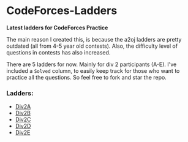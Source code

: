 # CodeForces-Ladders
**Latest ladders for CodeForces Practice**


The main reason I created this, is because the a2oj ladders are pretty outdated (all from 4-5 year old contests). 
Also, the difficulty level of questions in contests has also increased.


There are 5 ladders for now. Mainly for div 2 participants (A-E).
I've included a `Solved` column, to easily keep track for those who want to practice all the questions. So feel free to fork and star the repo.

### Ladders:
* [Div2A](https://github.com/karansinghgit/CodeForces-Ladders/blob/master/div2A.md)
* [Div2B](https://github.com/karansinghgit/CodeForces-Ladders/blob/master/div2B.md)
* [Div2C](https://github.com/karansinghgit/CodeForces-Ladders/blob/master/div2C.md)
* [Div2D](https://github.com/karansinghgit/CodeForces-Ladders/blob/master/div2D.md)
* [Div2E](https://github.com/karansinghgit/CodeForces-Ladders/blob/master/div2E.md)
